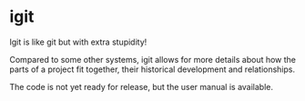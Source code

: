 # igit
Igit is like git but with extra stupidity!

Compared to some other systems, igit allows for more details about how the parts of a project fit together, their historical development and relationships.

The code is not yet ready for release, but the user manual is available. 
